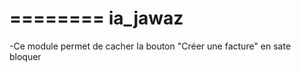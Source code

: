 ========
ia_jawaz
========

-Ce module permet de cacher la bouton "Créer une facture" en sate bloquer

